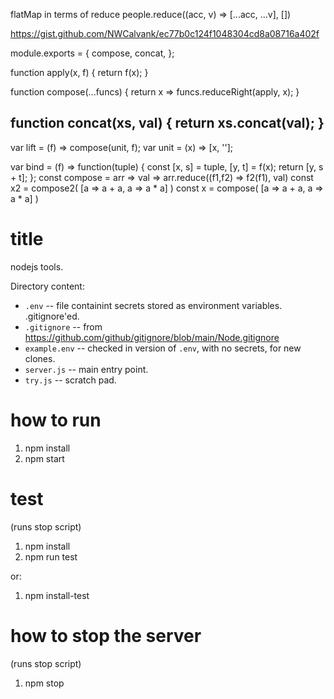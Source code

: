flatMap in terms of reduce
people.reduce((acc, v) => [...acc, ...v], [])

https://gist.github.com/NWCalvank/ec77b0c124f1048304cd8a08716a402f

module.exports = {
  compose,
  concat,
};

function apply(x, f) {
  return f(x);
}

function compose(...funcs) {
  return x => funcs.reduceRight(apply, x);
}

function concat(xs, val) {
  return xs.concat(val);
}
----


var lift = (f) => compose(unit, f);
var unit = (x) => [x, ''];

var bind = (f) => function(tuple) {
  const [x, s] = tuple,
        [y, t] = f(x);
  return [y, s + t];
};
const compose = arr => val => arr.reduce((f1,f2) => f2(f1), val)
const x2 = compose2( [a => a + a, a => a * a] )
const x = compose( [a => a + a, a => a * a] )


# title
nodejs tools.

Directory content:
* `.env` -- file containint secrets stored as environment variables. .gitignore'ed.
* `.gitignore` -- from https://github.com/github/gitignore/blob/main/Node.gitignore
* `example.env` -- checked in version of `.env`, with no secrets, for new clones.
* `server.js` -- main entry point.
* `try.js` -- scratch pad.

# how to run
1. npm install
2. npm start

# test
(runs stop script)
1. npm install
2. npm run test

or:
1. npm install-test

# how to stop the server
(runs stop script)
1. npm stop

